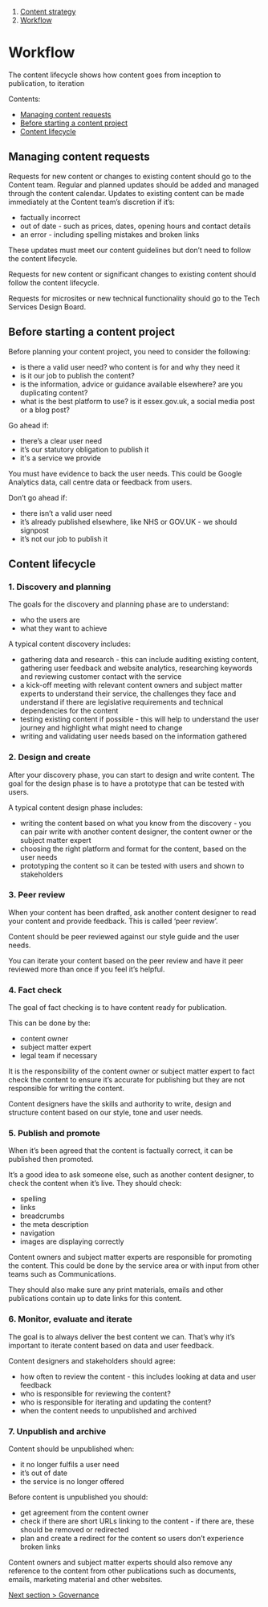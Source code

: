 1. [Content strategy](content-strategy)
2. [Workflow](#)

# Workflow

The content lifecycle shows how content goes from inception to publication, to iteration

Contents:
- [Managing content requests](#managing-content-requests)
- [Before starting a content project](#before-starting-a-content-project)
- [Content lifecycle](#content-lifecycle)

## Managing content requests

Requests for new content or changes to existing content should go to the Content team. Regular and planned updates should be added and managed through the content calendar.
Updates to existing content can be made immediately at the Content team’s discretion if it’s: 
- factually incorrect
- out of date - such as prices, dates, opening hours and contact details
- an error - including spelling mistakes and broken links

These updates must meet our content guidelines but don’t need to follow the content lifecycle.

Requests for new content or significant changes to existing content should follow the content lifecycle. 

Requests for microsites or new technical functionality should go to the Tech Services Design Board.

## Before starting a content project 

Before planning your content project, you need to consider the following:
- is there a valid user need? who content is for and why they need it
- is it our job to publish the content?
- is the information, advice or guidance available elsewhere? are you duplicating content?
- what is the best platform to use? is it essex.gov.uk, a social media post or a blog post?

Go ahead if:
- there’s a clear user need
- it’s our statutory obligation to publish it
-	it's a service we provide

You must have evidence to back the user needs. This could be Google Analytics data, call centre data or feedback from users.

Don’t go ahead if:
- there isn’t a valid user need
- it’s already published elsewhere, like NHS or GOV.UK - we should signpost
-	it’s not our job to publish it

## Content lifecycle

### 1. Discovery and planning

The goals for the discovery and planning phase are to understand:
- who the users are 
- what they want to achieve

A typical content discovery includes:
- gathering data and research - this can include auditing existing content, gathering user feedback and website analytics, researching keywords and reviewing customer contact with the service
- a kick-off meeting with relevant content owners and subject matter experts to understand their service, the challenges they face and understand if there are legislative requirements and technical dependencies for the content
- testing existing content if possible - this will help to understand the user journey and highlight what might need to change
- writing and validating user needs based on the information gathered

### 2. Design and create

After your discovery phase, you can start to design and write content. The goal for the design phase is to have a prototype that can be tested with users. 

A typical content design phase includes:
- writing the content based on what you know from the discovery - you can pair write  with another content designer, the content owner or the subject matter expert
- choosing the right platform and format for the content, based on the user needs
- prototyping the content  so it can be tested with users and shown to stakeholders

### 3. Peer review
When your content has been drafted, ask another content designer to read your content and provide feedback. This is called ‘peer review’.

Content should be peer reviewed against our style guide and the user needs.

You can iterate your content based on the peer review and have it peer reviewed more than once if you feel it’s helpful.

### 4. Fact check  

The goal of fact checking is to have content ready for publication.

This can be done by the:
- content owner
- subject matter expert
- legal team if necessary

It is the responsibility of the content owner or subject matter expert to fact check the content to ensure it’s accurate for publishing but they are not responsible for writing the content. 

Content designers have the skills and authority to write, design and structure content based on our style, tone and user needs.

### 5. Publish and promote

When it’s been agreed that the content is factually correct, it can be published then promoted.

It’s a good idea to ask someone else, such as another content designer, to check the content when it’s live. They should check:
- spelling 
- links
- breadcrumbs
- the meta description
- navigation
- images are displaying correctly

Content owners and subject matter experts are responsible for promoting the content. This could be done by the service area or with input from other teams such as Communications.

They should also make sure any print materials, emails and other publications contain up to date links for this content.

### 6. Monitor, evaluate and iterate

The goal is to always deliver the best content we can. That’s why it’s important to iterate content based on data and user feedback.

Content designers and stakeholders should agree:
- how often to review the content - this includes looking at data and user feedback
- who is responsible for reviewing the content?
- who is responsible for iterating and updating the content?
-	when the content needs to unpublished and archived

### 7. Unpublish and archive

Content should be unpublished when:
-	it no longer fulfils a user need
-	it’s out of date
-	the service is no longer offered

Before content is unpublished you should: 
-	get agreement from the content owner
-	check if there are short URLs linking to the content - if there are, these should be removed or redirected
-	plan and create a redirect for the content so users don’t experience broken links

Content owners and subject matter experts should also remove any reference to the content from other publications such as documents, emails, marketing material and other websites. 

[Next section > Governance](content-strategy-governance)
